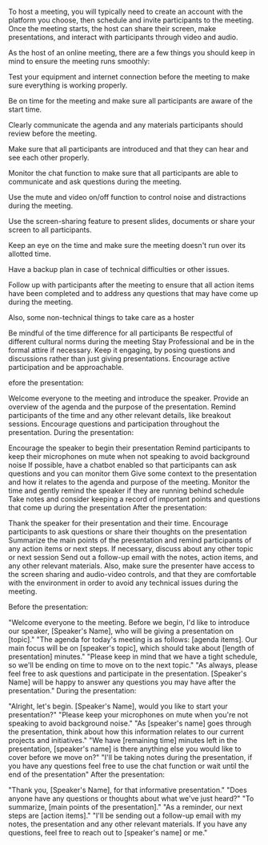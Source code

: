 To host a meeting, you will typically need to create an account with the platform you choose, then schedule and invite participants to the meeting. Once the meeting starts, the host can share their screen, make presentations, and interact with participants through video and audio.

As the host of an online meeting, there are a few things you should keep in mind to ensure the meeting runs smoothly:

Test your equipment and internet connection before the meeting to make sure everything is working properly.

Be on time for the meeting and make sure all participants are aware of the start time.

Clearly communicate the agenda and any materials participants should review before the meeting.

Make sure that all participants are introduced and that they can hear and see each other properly.

Monitor the chat function to make sure that all participants are able to communicate and ask questions during the meeting.

Use the mute and video on/off function to control noise and distractions during the meeting.

Use the screen-sharing feature to present slides, documents or share your screen to all participants.

Keep an eye on the time and make sure the meeting doesn't run over its allotted time.

Have a backup plan in case of technical difficulties or other issues.

Follow up with participants after the meeting to ensure that all action items have been completed and to address any questions that may have come up during the meeting.

Also, some non-technical things to take care as a hoster

Be mindful of the time difference for all participants
Be respectful of different cultural norms during the meeting
Stay Professional and be in the formal attire if necessary.
Keep it engaging, by posing questions and discussions rather than just giving presentations.
Encourage active participation and be approachable.



efore the presentation:

Welcome everyone to the meeting and introduce the speaker.
Provide an overview of the agenda and the purpose of the presentation.
Remind participants of the time and any other relevant details, like breakout sessions.
Encourage questions and participation throughout the presentation.
During the presentation:

Encourage the speaker to begin their presentation
Remind participants to keep their microphones on mute when not speaking to avoid background noise
If possible, have a chatbot enabled so that participants can ask questions and you can monitor them
Give some context to the presentation and how it relates to the agenda and purpose of the meeting.
Monitor the time and gently remind the speaker if they are running behind schedule
Take notes and consider keeping a record of important points and questions that come up during the presentation
After the presentation:

Thank the speaker for their presentation and their time.
Encourage participants to ask questions or share their thoughts on the presentation
Summarize the main points of the presentation and remind participants of any action items or next steps.
If necessary, discuss about any other topic or next session
Send out a follow-up email with the notes, action items, and any other relevant materials.
Also, make sure the presenter have access to the screen sharing and audio-video controls, and that they are comfortable with the environment in order to avoid any technical issues during the meeting.



Before the presentation:

"Welcome everyone to the meeting. Before we begin, I'd like to introduce our speaker, [Speaker's Name], who will be giving a presentation on [topic]."
"The agenda for today's meeting is as follows: [agenda items]. Our main focus will be on [speaker's topic], which should take about [length of presentation] minutes."
"Please keep in mind that we have a tight schedule, so we'll be ending on time to move on to the next topic."
"As always, please feel free to ask questions and participate in the presentation. [Speaker's Name] will be happy to answer any questions you may have after the presentation."
During the presentation:

"Alright, let's begin. [Speaker's Name], would you like to start your presentation?"
"Please keep your microphones on mute when you're not speaking to avoid background noise."
"As [speaker's name] goes through the presentation, think about how this information relates to our current projects and initiatives."
"We have [remaining time] minutes left in the presentation, [speaker's name] is there anything else you would like to cover before we move on?"
"I'll be taking notes during the presentation, if you have any questions feel free to use the chat function or wait until the end of the presentation"
After the presentation:

"Thank you, [Speaker's Name], for that informative presentation."
"Does anyone have any questions or thoughts about what we've just heard?"
"To summarize, [main points of the presentation]."
"As a reminder, our next steps are [action items]."
"I'll be sending out a follow-up email with my notes, the presentation and any other relevant materials. If you have any questions, feel free to reach out to [speaker's name] or me."

